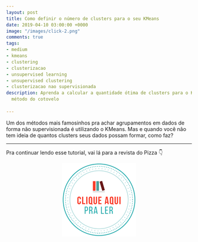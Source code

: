 ```yaml
---
layout: post
title: Como definir o número de clusters para o seu KMeans
date: 2019-04-10 03:00:00 +0000
image: "/images/click-2.png"
comments: true
tags:
- medium
- kmeans
- clustering
- clusterizacao
- unsupervised learning
- unsupervised clustering
- clusterizacao nao supervisionada
description: Aprenda a calcular a quantidade ótima de clusters para o KMeans usando o
  método do cotovelo

---
```

Um dos métodos mais famosinhos pra achar agrupamentos em dados de forma não supervisionada é utilizando o KMeans. Mas e quando você não tem ideia de quantos clusters seus dados possam formar, como faz?

***

Pra continuar lendo esse tutorial, vai lá para a revista do Pizza 👇

<center>
<a href="https://medium.com/pizzadedados/kmeans-e-metodo-do-cotovelo-94ded9fdf3a9">
<img src="/images/clique-aqui-para-ler.png"/>
</a>
</center>